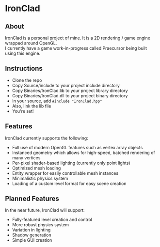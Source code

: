 IronClad
========

## About
IronClad is a personal project of mine. It is a 2D rendering / game engine wrapped around OpenGL.  
I currently have a game work-in-progress called Praecursor being built using this engine.

## Instructions
* Clone the repo
* Copy Source/include to your project include directory
* Copy Binaries/IronClad.lib to your project library directory
* Copy Binaries/IronClad.dll to your project binary directory
* In your source, add `#include "IronClad.hpp"`
* Also, link the lib file
* You're set!

## Features
IronClad currently supports the following:
* Full use of modern OpenGL features such as vertex array objects
* Instanced geometry which allows for high-speed, batched rendering of many vertices
* Per-pixel shader-based lighting (currently only point lights)
* Optimized mesh loading
* Entity wrapper for easily controllable mesh instances
* Minimalistic physics system
* Loading of a custom level format for easy scene creation

## Planned Features
In the near future, IronClad will support:
* Fully-featured level creation and control
* More robust physics system
* Variation in lighting
* Shadow generation
* Simple GUI creation
